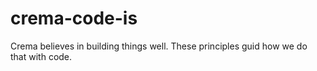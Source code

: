 # crema-code-is
Crema believes in building things well. These principles guid how we do that with code.
